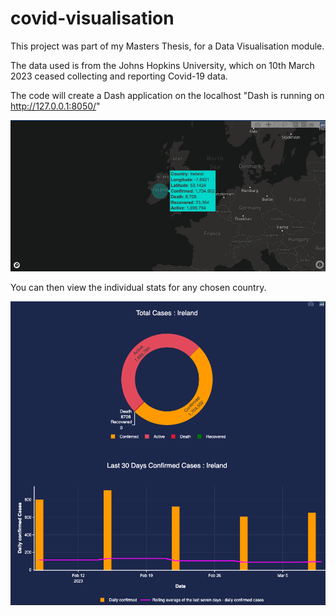 # covid-visualisation
This project was part of my Masters Thesis, for a Data Visualisation module. 

The data used is from the Johns Hopkins University, which on 10th March 2023 ceased collecting and reporting Covid-19 data. 

The code will create a Dash application on the localhost "Dash is running on http://127.0.0.1:8050/"

![Covid](https://github.com/ruairi-mcc/covid-visualisation/blob/main/covid%20application.png?raw=True)


You can then view the individual stats for any chosen country. 


![Covid](https://github.com/ruairi-mcc/covid-visualisation/blob/main/covid%20application%201.png?raw=True)
